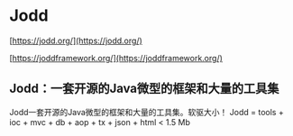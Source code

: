 # Jodd

[https://jodd.org/](https://jodd.org/)

[https://joddframework.org/](https://joddframework.org/)

## Jodd：一套开源的Java微型的框架和大量的工具集

Jodd一套开源的Java微型的框架和大量的工具集。软驱大小！ Jodd = tools + ioc + mvc + db + aop + tx + json + html &lt; 1.5 Mb

